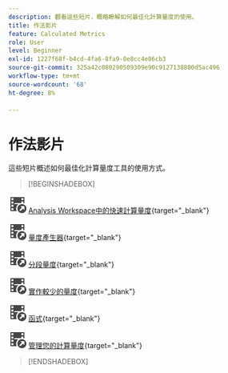 ```yaml
---
description: 觀看這些短片，概略瞭解如何最佳化計算量度的使用。
title: 作法影片
feature: Calculated Metrics
role: User
level: Beginner
exl-id: 1227f68f-b4cd-4fa6-8fa9-0e8cc4e86cb3
source-git-commit: 325a42c080290509309e90c9127138800d5ac496
workflow-type: tm+mt
source-wordcount: '68'
ht-degree: 8%

---
```


# 作法影片

這些短片概述如何最佳化計算量度工具的使用方式。

>[!BEGINSHADEBOX]

![VideoCheckedOut](/help/assets/icons/VideoCheckedOut.svg) [Analysis Workspace中的快速計算量度](https://experienceleague.adobe.com/docs/analytics-learn/tutorials/components/calculated-metrics/quick-calculated-metrics-in-analysis-workspace.html?lang=zh-Hant){target="_blank"}

![VideoCheckedOut](/help/assets/icons/VideoCheckedOut.svg) [量度產生器](https://experienceleague.adobe.com/docs/analytics-learn/tutorials/components/calculated-metrics/calculated-metrics-metric-builder.html?lang=zh-Hant){target="_blank"}

![VideoCheckout](/help/assets/icons/VideoCheckedOut.svg) [分段量度](https://experienceleague.adobe.com/docs/analytics-learn/tutorials/components/calculated-metrics/calculated-metrics-segmented-metrics.html?lang=zh-Hant){target="_blank"}

![VideoCheckedOut](/help/assets/icons/VideoCheckedOut.svg) [實作較少的量度](https://experienceleague.adobe.com/docs/analytics-learn/tutorials/components/calculated-metrics/calculated-metrics-implementationless-metrics.html?lang=zh-Hant){target="_blank"}

![VideoCheckedOut](/help/assets/icons/VideoCheckedOut.svg) [函式](https://experienceleague.adobe.com/docs/analytics-learn/tutorials/components/calculated-metrics/calculated-metrics-functions.html?lang=zh-Hant){target="_blank"}

![VideoCheckout](/help/assets/icons/VideoCheckedOut.svg) [管理您的計算量度](https://experienceleague.adobe.com/docs/analytics-learn/tutorials/components/calculated-metrics/manage-your-calculated-metrics.html?lang=zh-Hant){target="_blank"}


>[!ENDSHADEBOX]
